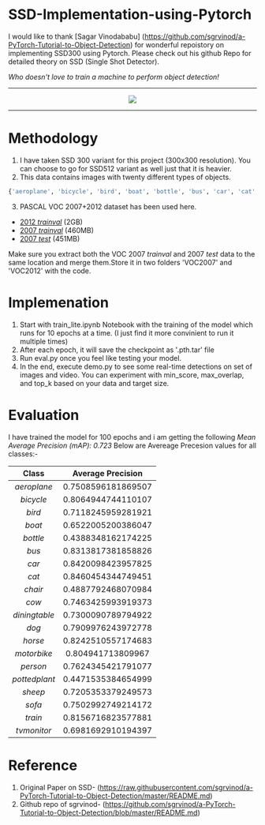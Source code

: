 # SSD-Implementation-using-Pytorch
I would like to thank [Sagar Vinodababu] (https://github.com/sgrvinod/a-PyTorch-Tutorial-to-Object-Detection) for wonderful repoistory on implementing SSD300 using Pytorch.
Please check out his github Repo for detailed theory on SSD (Single Shot Detector).

*Who doesn't love to train a machine to perform object detection!*

---

<p align="center">
<img src="./img/demo.gif">
</p>

---
# Methodology
1) I have taken SSD 300 variant for this project (300x300 resolution). You can choose to go for SSD512 variant as well just that it is heavier.
2) This data contains images with twenty different types of objects.

```python
{'aeroplane', 'bicycle', 'bird', 'boat', 'bottle', 'bus', 'car', 'cat', 'chair', 'cow', 'diningtable', 'dog', 'horse', 'motorbike', 'person', 'pottedplant', 'sheep', 'sofa', 'train', 'tvmonitor'}
```
3) PASCAL VOC 2007+2012 dataset has been used here.
- [2012 _trainval_](http://host.robots.ox.ac.uk/pascal/VOC/voc2012/VOCtrainval_11-May-2012.tar) (2GB)
- [2007 _trainval_](http://host.robots.ox.ac.uk/pascal/VOC/voc2007/VOCtrainval_06-Nov-2007.tar) (460MB)
- [2007 _test_](http://host.robots.ox.ac.uk/pascal/VOC/voc2007/VOCtest_06-Nov-2007.tar) (451MB)

Make sure you extract both the VOC 2007 _trainval_ and 2007 _test_ data to the same location and merge them.Store it in two folders 'VOC2007' and 'VOC2012' with the code.

# Implemenation
1) Start with train_lite.ipynb Notebook with the training of the model which runs for 10 epochs at a time. (I just find it more convinient to run it multiple times)
2) After each epoch, it will save the checkpoint as '.pth.tar' file
3) Run eval.py once you feel like testing your model.
4) In the end, execute demo.py to see some real-time detections on set of images and video. You can experiment with min_score, max_overlap, and top_k based on your data and target size.

# Evaluation
I have trained the model for 100 epochs and i am getting the following *Mean Average Precision (mAP): 0.723*
Below are Avereage Precesion values for all classes:-

 | Class | Average Precision |
 | :-----: | :------: |
 | _aeroplane_ | 0.7508596181869507 |
 | _bicycle_ | 0.8064944744110107 |  
 | _bird_ | 0.7118245959281921 |     
 | _boat_ | 0.6522005200386047 |     
 | _bottle_ | 0.4388348162174225 |   
 | _bus_ | 0.8313817381858826 |      
 | _car_ | 0.8420098423957825 |      
 | _cat_ | 0.8460454344749451 |
 | _chair_ | 0.4887792468070984 |
 | _cow_ | 0.7463425993919373 |
 | _diningtable_ | 0.7300090789794922 |
 | _dog_ | 0.7909976243972778 |
 | _horse_ | 0.8242510557174683 |
 | _motorbike_ | 0.804941713809967 |
 | _person_ | 0.7624345421791077 |
 | _pottedplant_ | 0.4471535384654999 |
 | _sheep_ | 0.7205353379249573 |
 | _sofa_ | 0.7502992749214172 |
 | _train_ | 0.8156716823577881 |
 | _tvmonitor_ | 0.6981692910194397 |

# Reference
1. Original Paper on SSD- (https://raw.githubusercontent.com/sgrvinod/a-PyTorch-Tutorial-to-Object-Detection/master/README.md)
2. Github repo of sgrvinod- (https://github.com/sgrvinod/a-PyTorch-Tutorial-to-Object-Detection/blob/master/README.md)
